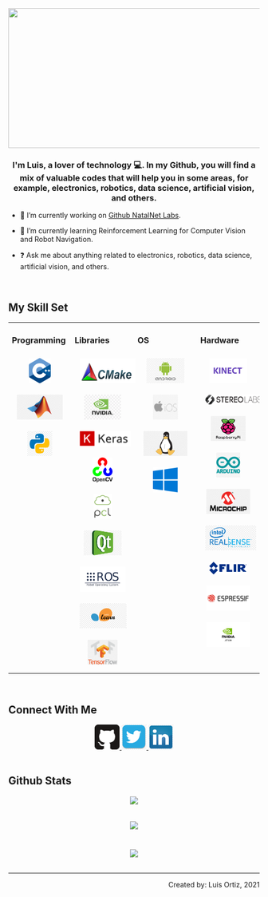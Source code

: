 <div align="center">
<img src="/images/mybio2.gif" align="center" width="950" height="280" />
</div>
  
### <div align="center"> I'm Luis, a lover of technology 💻. In my Github, you will find a mix of valuable codes that will help you in some areas, for example, electronics, robotics, data science, artificial vision, and others. </div>  
  
- 🔭 I’m currently working on [Github NatalNet Labs](https://github.com/Natalnet).
  
- 🌱 I’m currently learning Reinforcement Learning for Computer Vision and Robot Navigation.
  
- ❓ Ask me about anything related to electronics, robotics, data science, artificial vision, and others.  

<br/>  

## My Skill Set
<table><tr><td valign="top" width="25%">

### Programming  
<div align="center">  
<img style="margin: 10px" src="/images/cpp_logo.png" alt="C++" height="50" />
<img style="margin: 10px" src="/images/matlab_logo.png" alt="Matlab" height="50" />  
<img style="margin: 10px" src="/images/python_logo.png" alt="Python" height="50" />  

</div></td><td valign="top" width="25%">

### Libraries  
<div align="center">  
<img style="margin: 10px" src="/images/cmake_logo.png" alt="CMake" height="50" /> 
<img style="margin: 10px" src="/images/cuda_logo.png" alt="CUDA" height="50" />
<img style="margin: 10px" src="/images/keras_logo.png" alt="Keras" height="30" />
<img style="margin: 10px" src="/images/opencv_logo.png" alt="OpenCV" height="50" /> 
<img style="margin: 10px" src="/images/pcl_logo.png" alt="PCL" height="50" /> 
<img style="margin: 10px" src="/images/qt_logo.png" alt="QT" height="50" />
<img style="margin: 10px" src="/images/ros_logo.png" alt="ROS" height="50" /> 
<img style="margin: 10px" src="/images/sklearn_logo.png" alt="sklearn" height="50" />
<img style="margin: 10px" src="/images/tensor_logo.png" alt="Tensor" height="50" />
</div></td><td valign="top" width="25%">
  
### OS 
<div align="center">  
<img style="margin: 10px" src="/images/android_logo.png" alt="Android" height="50" />  
<img style="margin: 10px" src="/images/ios_logo.png" alt="ios" height="50" />
<img style="margin: 10px" src="/images/linux_logo.png" alt="Linux" height="50" />
<img style="margin: 10px" src="/images/windows_logo.png" alt="Windows" height="50" />  
</div></td><td valign="top" width="25%">  
  
### Hardware
<div align="center">  
<img style="margin: 10px" src="/images/kinect_logo.png" alt="Kinect" height="50" /> 
<img style="margin: 10px" src="/images/stereolabs_logo.png" alt="Stereolabs" height="20" /> 
<img style="margin: 10px" src="/images/raspberry_logo.png" alt="Raspberry" height="50" /> 
<img style="margin: 10px" src="/images/arduino_logo.png" alt="Arduino" height="50" /> 
<img style="margin: 10px" src="/images/pic_logo.png" alt="Pic" height="50" /> 
<img style="margin: 10px" src="/images/intel_logo.png" alt="Intel" height="50" /> 
<img style="margin: 10px" src="/images/flir_logo.png" alt="FLIR" height="25" /> 
<img style="margin: 10px" src="/images/esp32_logo.png" alt="ESP32" height="50" /> 
<img style="margin: 10px" src="/images/jetson_logo.png" alt="Jetson" height="50" /> 
</div></td></tr></table>  

<br/>

## Connect With Me  
<div align="center">
<a href="https://github.com/LuisOrtizF" target="_blank">
<img src= "/images/github_logo.png" alt="Github" width="50" height="50" />
</a>
<a href="https://twitter.com/lortizf" target="_blank">
<img src= "/images/twitter_logo.png" alt="twitter" width="50" height="50" />
</a>
<a href="https://linkedin.com/in/lortizf" target="_blank">
<img src= "/images/linkedin_logo.png" alt="linkedin" width="50" height="50" />
</a>
</div>  

<br/> 

## Github Stats  
<div align="center"><img src="https://github-readme-stats.vercel.app/api?username=LuisOrtizF&theme=dark&show_icons=true&count_private=true&bg_color=1a1a1a&icon_color=0affe6" align="center" /></div>  

<br/> 
<br/> 

<div align="center"><img src="https://github-readme-stats.vercel.app/api/top-langs/?username=LuisOrtizF&layout=compact&bg_color=1a1a1a&text_color=c7c7c7&title_color=ffffff" /></div> 

<br/> 
<br/> 

<div align="center">
<img src="https://komarev.com/ghpvc/?username=LuisOrtizF&color=blue&label=Can+you+break+these+counter?" align="center" />
</div>  

<br/> 

----
<div align="right"> Created by: Luis Ortiz, 2021 </div>
